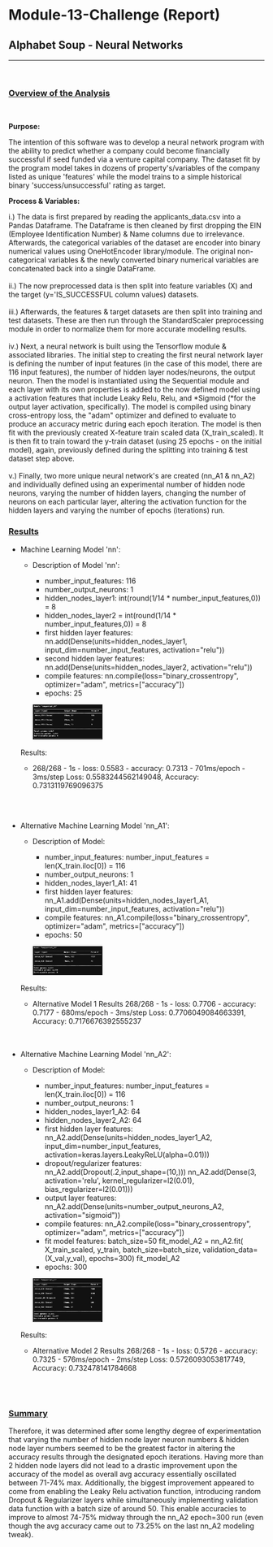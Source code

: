 # Module-13-Challenge (Report)

## Alphabet Soup - Neural Networks

---

<br>

### <u>Overview of the Analysis</u>

<br>

<b>Purpose:</b>

The intention of this software was to develop a neural network program with the ability to predict whether a company could become financially successful if seed funded via a venture capital company. The dataset fit by the program model takes in dozens of property's/variables of the company listed as unique 'features' while the model trains to a simple historical binary 'success/unsuccessful' rating as target.

<b>Process & Variables:</b>

i.) The data is first prepared by reading the applicants_data.csv into a Pandas Dataframe. The Dataframe is then cleaned by first dropping the EIN (Employee Identification Number) & Name columns due to irrelevance. Afterwards, the categorical variables of the dataset are encoder into binary numerical values using OneHotEncoder library/module. The original non-categorical variables & the newly converted binary numerical variables are concatenated back into a single DataFrame.
<br>
<br>
ii.) The now preprocessed data is then split into feature variables (X) and the target (y='IS_SUCCESSFUL column values) datasets.
<br>
<br>
iii.) Afterwards, the features & target datasets are then split into training and test datasets. These are then run through the StandardScaler preprocessing module in order to normalize them for more accurate modelling results.
<br>
<br>
iv.) Next, a neural network is built using the Tensorflow module & associated libraries. The initial step to creating the first neural network layer is defining the number of input features (in the case of this model, there are 116 input features), the number of hidden layer nodes/neurons, the output neuron. Then the model is instantiated using the Sequential module and each layer with its own properties is added to the now defined model using a activation features that include Leaky Relu, Relu, and *Sigmoid (*for the output layer activation, specifically). The model is compiled using binary cross-entropy loss, the "adam" optimizer and defined to evaluate to produce an accuracy metric during each epoch iteration. The model is then fit with the previously created X-feature train scaled data (X_train_scaled). It is then fit to train toward the y-train dataset (using 25 epochs - on the initial model), again, previously defined during the splitting into training & test dataset step above.
<br>
<br>
v.) Finally, two more unique neural network's are created (nn_A1 & nn_A2) and individually defined using an experimental number of hidden node neurons, varying the number of hidden layers, changing the number of neurons on each particular layer, altering the activation function for the hidden layers and varying the number of epochs (iterations) run.

### <u>Results</u>

- Machine Learning Model 'nn':

  - Description of Model 'nn':

    - number_input_features: 116
    - number_output_neurons: 1
    - hidden_nodes_layer1: int(round(1/14 \* number_input_features,0)) = 8
    - hidden_nodes_layer2 = int(round(1/14 \* number_input_features,0)) = 8
    - first hidden layer features: nn.add(Dense(units=hidden_nodes_layer1, input_dim=number_input_features, activation="relu"))
    - second hidden layer features: nn.add(Dense(units=hidden_nodes_layer2, activation="relu"))
    - compile features: nn.compile(loss="binary_crossentropy", optimizer="adam", metrics=["accuracy"])
    - epochs: 25

    <p align= "left" width="50">
    <img width= "30%" src="Starter_Code/neural_network_model_param.png">
    </p>

  Results:

  - 268/268 - 1s - loss: 0.5583 - accuracy: 0.7313 - 701ms/epoch - 3ms/step
    Loss: 0.5583244562149048, Accuracy: 0.7313119769096375

<br>
<br>

- Alternative Machine Learning Model 'nn_A1':

  - Description of Model:

    - number_input_features: number_input_features = len(X_train.iloc[0]) = 116
    - number_output_neurons: 1
    - hidden_nodes_layer1_A1: 41
    - first hidden layer features: nn_A1.add(Dense(units=hidden_nodes_layer1_A1, input_dim=number_input_features, activation="relu"))
    - compile features: nn_A1.compile(loss="binary_crossentropy", optimizer="adam", metrics=["accuracy"])
    - epochs: 50

    <p align= "left" width="50">
    <img width= "30%" src="Starter_Code/neural_network_model_A1_param.png">
    </p>

  Results:

  - Alternative Model 1 Results
    268/268 - 1s - loss: 0.7706 - accuracy: 0.7177 - 680ms/epoch - 3ms/step
    Loss: 0.7706049084663391, Accuracy: 0.7176676392555237

  <br>
  <br>

- Alternative Machine Learning Model 'nn_A2':

  - Description of Model:

    - number_input_features: number_input_features = len(X_train.iloc[0]) = 116
    - number_output_neurons: 1
    - hidden_nodes_layer1_A2: 64
    - hidden_nodes_layer2_A2: 64
    - first hidden layer features: nn_A2.add(Dense(units=hidden_nodes_layer1_A2, input_dim=number_input_features, activation=keras.layers.LeakyReLU(alpha=0.01)))
    - dropout/regularizer features:
      nn_A2.add(Dropout(.2,input_shape=(10,)))
      nn_A2.add(Dense(3, activation='relu', kernel_regularizer=l2(0.01), bias_regularizer=l2(0.01)))
    - output layer features: nn_A2.add(Dense(units=number_output_neurons_A2, activation="sigmoid"))
    - compile features: nn_A2.compile(loss="binary_crossentropy", optimizer="adam", metrics=["accuracy"])
    - fit model features:
      batch_size=50
      fit_model_A2 = nn_A2.fit(
      X_train_scaled,
      y_train,
      batch_size=batch_size,
      validation_data=(X_val,y_val),
      epochs=300)
      fit_model_A2
    - epochs: 300

    <p align= "left" width="50">
    <img width= "30%" src="Starter_Code/neural_network_model_A2_param.png">
    </p>

  Results:

  - Alternative Model 2 Results
    268/268 - 1s - loss: 0.5726 - accuracy: 0.7325 - 576ms/epoch - 2ms/step
    Loss: 0.5726093053817749, Accuracy: 0.732478141784668

<br>
<br>

### <u>Summary</u>

Therefore, it was determined after some lengthy degree of experimentation that varying the number of hidden node layer neuron numbers & hidden node layer numbers seemed to be the greatest factor in altering the accuracy results through the designated epoch iterations. Having more than 2 hidden node layers did not lead to a drastic improvement upon the accuracy of the model as overall avg accuracy essentially oscillated between 71-74% max. Additionally, the biggest improvement appeared to come from enabling the Leaky Relu activation function, introducing random Dropout & Regularizer layers while simultaneously implementing validation data function with a batch size of around 50. This enable accuracies to improve to almost 74-75% midway through the nn_A2 epoch=300 run (even though the avg accuracy came out to 73.25% on the last nn_A2 modeling tweak).
